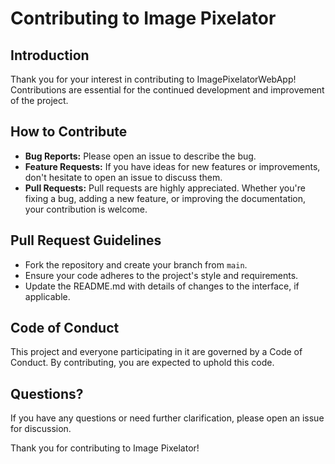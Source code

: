 # Contributing to Image Pixelator

## Introduction
Thank you for your interest in contributing to ImagePixelatorWebApp! Contributions are essential for the continued development and improvement of the project.

## How to Contribute
- **Bug Reports:** Please open an issue to describe the bug.
- **Feature Requests:** If you have ideas for new features or improvements, don't hesitate to open an issue to discuss them.
- **Pull Requests:** Pull requests are highly appreciated. Whether you're fixing a bug, adding a new feature, or improving the documentation, your contribution is welcome.

## Pull Request Guidelines
- Fork the repository and create your branch from `main`.
- Ensure your code adheres to the project's style and requirements.
- Update the README.md with details of changes to the interface, if applicable.

## Code of Conduct
This project and everyone participating in it are governed by a Code of Conduct. By contributing, you are expected to uphold this code.

## Questions?
If you have any questions or need further clarification, please open an issue for discussion.

Thank you for contributing to Image Pixelator!
